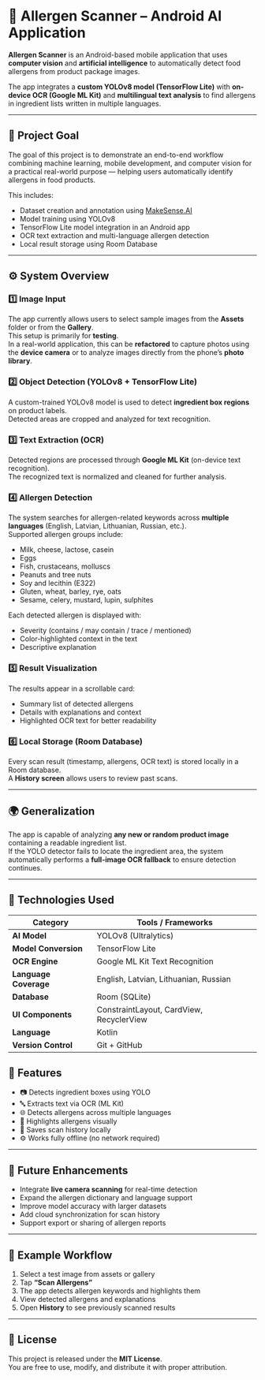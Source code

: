 # 🧠 Allergen Scanner – Android AI Application

**Allergen Scanner** is an Android-based mobile application that uses **computer vision** and **artificial intelligence** to automatically detect food allergens from product package images.

The app integrates a **custom YOLOv8 model (TensorFlow Lite)** with **on-device OCR (Google ML Kit)** and **multilingual text analysis** to find allergens in ingredient lists written in multiple languages.

---

## 🎯 Project Goal

The goal of this project is to demonstrate an end-to-end workflow combining machine learning, mobile development, and computer vision for a practical real-world purpose — helping users automatically identify allergens in food products.

This includes:
- Dataset creation and annotation using [MakeSense.AI](https://www.makesense.ai)
- Model training using YOLOv8
- TensorFlow Lite model integration in an Android app
- OCR text extraction and multi-language allergen detection
- Local result storage using Room Database

---

## ⚙️ System Overview

### 1️⃣ Image Input
The app currently allows users to select sample images from the **Assets** folder or from the **Gallery**.  
This setup is primarily for **testing**.  
In a real-world application, this can be **refactored** to capture photos using the **device camera** or to analyze images directly from the phone’s **photo library**.

### 2️⃣ Object Detection (YOLOv8 + TensorFlow Lite)
A custom-trained YOLOv8 model is used to detect **ingredient box regions** on product labels.  
Detected areas are cropped and analyzed for text recognition.

### 3️⃣ Text Extraction (OCR)
Detected regions are processed through **Google ML Kit** (on-device text recognition).  
The recognized text is normalized and cleaned for further analysis.

### 4️⃣ Allergen Detection
The system searches for allergen-related keywords across **multiple languages** (English, Latvian, Lithuanian, Russian, etc.).  
Supported allergen groups include:
- Milk, cheese, lactose, casein
- Eggs
- Fish, crustaceans, molluscs
- Peanuts and tree nuts
- Soy and lecithin (E322)
- Gluten, wheat, barley, rye, oats
- Sesame, celery, mustard, lupin, sulphites

Each detected allergen is displayed with:
- Severity (contains / may contain / trace / mentioned)
- Color-highlighted context in the text
- Descriptive explanation

### 5️⃣ Result Visualization
The results appear in a scrollable card:
- Summary list of detected allergens
- Details with explanations and context
- Highlighted OCR text for better readability

### 6️⃣ Local Storage (Room Database)
Every scan result (timestamp, allergens, OCR text) is stored locally in a Room database.  
A **History screen** allows users to review past scans.

---

## 🌍 Generalization

The app is capable of analyzing **any new or random product image** containing a readable ingredient list.  
If the YOLO detector fails to locate the ingredient area, the system automatically performs a **full-image OCR fallback** to ensure detection continues.

---

## 🧰 Technologies Used

| Category | Tools / Frameworks |
|-----------|--------------------|
| **AI Model** | YOLOv8 (Ultralytics) |
| **Model Conversion** | TensorFlow Lite |
| **OCR Engine** | Google ML Kit Text Recognition |
| **Language Coverage** | English, Latvian, Lithuanian, Russian |
| **Database** | Room (SQLite) |
| **UI Components** | ConstraintLayout, CardView, RecyclerView |
| **Language** | Kotlin |
| **Version Control** | Git + GitHub |

## 🧩 Features

- 📷 Detects ingredient boxes using YOLO
- 🔤 Extracts text via OCR (ML Kit)
- 🌐 Detects allergens across multiple languages
- 🎨 Highlights allergens visually
- 💾 Saves scan history locally
- ⚙️ Works fully offline (no network required)

---

## 🚀 Future Enhancements

- Integrate **live camera scanning** for real-time detection  
- Expand the allergen dictionary and language support  
- Improve model accuracy with larger datasets  
- Add cloud synchronization for scan history  
- Support export or sharing of allergen reports  

---

## 📸 Example Workflow

1. Select a test image from assets or gallery  
2. Tap **“Scan Allergens”**  
3. The app detects allergen keywords and highlights them  
4. View detected allergens and explanations  
5. Open **History** to see previously scanned results

---

## 🪪 License

This project is released under the **MIT License**.  
You are free to use, modify, and distribute it with proper attribution.
